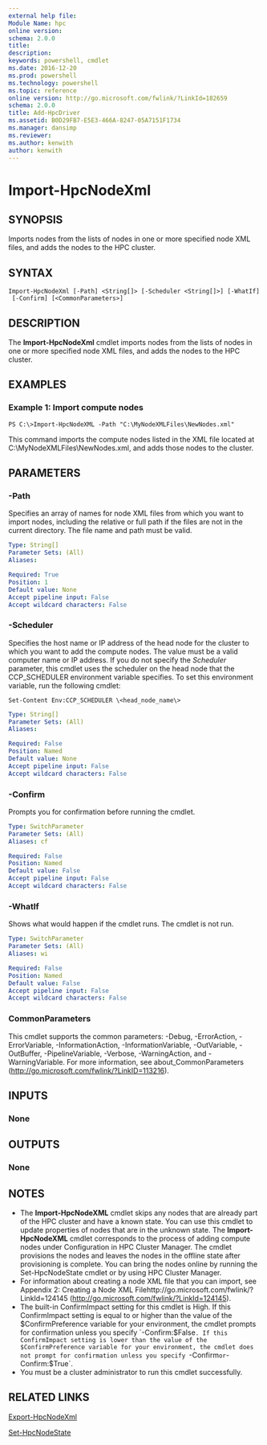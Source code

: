 ```yaml
---
external help file:
Module Name: hpc
online version:
schema: 2.0.0
title:
description:
keywords: powershell, cmdlet
ms.date: 2016-12-20
ms.prod: powershell
ms.technology: powershell
ms.topic: reference
online version: http://go.microsoft.com/fwlink/?LinkId=182659
schema: 2.0.0
title: Add-HpcDriver
ms.assetid: B0D29FB7-E5E3-466A-8247-05A7151F1734
ms.manager: dansimp
ms.reviewer:
ms.author: kenwith
author: kenwith
---
```


# Import-HpcNodeXml

## SYNOPSIS
Imports nodes from the lists of nodes in one or more specified node XML files, and adds the nodes to the HPC cluster.

## SYNTAX

```
Import-HpcNodeXml [-Path] <String[]> [-Scheduler <String[]>] [-WhatIf]
 [-Confirm] [<CommonParameters>]
```

## DESCRIPTION
The **Import-HpcNodeXml** cmdlet imports nodes from the lists of nodes in one or more specified node XML files, and adds the nodes to the HPC cluster.

## EXAMPLES

### Example 1: Import compute nodes
```
PS C:\>Import-HpcNodeXML -Path "C:\MyNodeXMLFiles\NewNodes.xml"
```

This command imports the compute nodes listed in the XML file located at C:\MyNodeXMLFiles\NewNodes.xml, and adds those nodes to the cluster.

## PARAMETERS

### -Path
Specifies an array of names for node XML files from which you want to import nodes, including the relative or full path if the files are not in the current directory.
The file name and path must be valid.

```yaml
Type: String[]
Parameter Sets: (All)
Aliases:

Required: True
Position: 1
Default value: None
Accept pipeline input: False
Accept wildcard characters: False
```

### -Scheduler
Specifies the host name or IP address of the head node for the cluster to which you want to add the compute nodes.
The value must be a valid computer name or IP address.
If you do not specify the *Scheduler* parameter, this cmdlet uses the scheduler on the head node that the CCP_SCHEDULER environment variable specifies.
To set this environment variable, run the following cmdlet:

`Set-Content Env:CCP_SCHEDULER \<head_node_name\>`

```yaml
Type: String[]
Parameter Sets: (All)
Aliases:

Required: False
Position: Named
Default value: None
Accept pipeline input: False
Accept wildcard characters: False
```

### -Confirm
Prompts you for confirmation before running the cmdlet.

```yaml
Type: SwitchParameter
Parameter Sets: (All)
Aliases: cf

Required: False
Position: Named
Default value: False
Accept pipeline input: False
Accept wildcard characters: False
```

### -WhatIf
Shows what would happen if the cmdlet runs.
The cmdlet is not run.

```yaml
Type: SwitchParameter
Parameter Sets: (All)
Aliases: wi

Required: False
Position: Named
Default value: False
Accept pipeline input: False
Accept wildcard characters: False
```

### CommonParameters
This cmdlet supports the common parameters: -Debug, -ErrorAction, -ErrorVariable, -InformationAction, -InformationVariable, -OutVariable, -OutBuffer, -PipelineVariable, -Verbose, -WarningAction, and -WarningVariable. For more information, see about_CommonParameters (http://go.microsoft.com/fwlink/?LinkID=113216).

## INPUTS

### None

## OUTPUTS

### None

## NOTES
* The **Import-HpcNodeXML** cmdlet skips any nodes that are already part of the HPC cluster and have a known state. You can use this cmdlet to update properties of nodes that are in the unknown state. The **Import-HpcNodeXML** cmdlet corresponds to the process of adding compute nodes under Configuration in HPC Cluster Manager. The cmdlet provisions the nodes and leaves the nodes in the offline state after provisioning is complete. You can bring the nodes online by running the Set-HpcNodeState cmdlet or by using HPC Cluster Manager.
* For information about creating a node XML file that you can import, see Appendix 2: Creating a Node XML Filehttp://go.microsoft.com/fwlink/?LinkId=124145 (http://go.microsoft.com/fwlink/?LinkId=124145).
* The built-in ConfirmImpact setting for this cmdlet is High. If this ConfirmImpact setting is equal to or higher than the value of the $ConfirmPreference variable for your environment, the cmdlet prompts for confirmation unless you specify `-Confirm:$False`. If this ConfirmImpact setting is lower than the value of the $ConfirmPreference variable for your environment, the cmdlet does not prompt for confirmation unless you specify `-Confirm` or `-Confirm:$True`.
* You must be a cluster administrator to run this cmdlet successfully.

## RELATED LINKS

[Export-HpcNodeXml](./Export-HpcNodeXml.md)

[Set-HpcNodeState](./Set-HpcNodeState.md)
